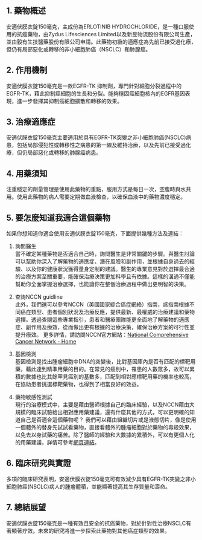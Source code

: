 ## 1. 藥物概述

安適伏膜衣錠150毫克，主成份為ERLOTINIB HYDROCHLORIDE，是一種口服使用的抗癌藥物，由Zydus Lifesciences Limited以及新昱物流股份有限公司生產，並由毅有生技醫藥股份有限公司申請。此藥物初級的適應症為先前已接受過化療，但仍有局部惡化或轉移的非小細胞肺癌（NSCLC）和肺腺癌。

## 2. 作用機制

安適伏膜衣錠150毫克是一款EGFR-TK 抑制劑，專門針對細胞分裂過程中的EGFR-TK，藉此抑制癌細胞的生長和分裂。能夠穩固癌細胞核內的EGFR基因表現，進一步發揮其抑制癌細胞擴散和轉移的效果。

## 3. 治療適應症

安適伏膜衣錠150毫克主要適用於具有EGFR-TK突變之非小細胞肺癌(NSCLC)病患，包括局部侵犯性或轉移性之病患的第一線及維持治療，以及先前已接受過化療，但仍局部惡化或轉移的肺腺癌病患。

## 4. 用藥須知

注重穩定的劑量管理是使用此藥物的重點，服用方式是每日一次，空腹時與水共用。使用此藥物的病人需要定期做血液檢查，以確保血液中的藥物濃度穩定。

## 5. 要怎麼知道我適合這個藥物

如果你想知道你適合使用安適伏膜衣錠150毫克，下面提供幾種方法及連結：  

1. 詢問醫生  
當不確定某種藥物是否適合自己時，詢問醫生是非常關鍵的步驟。與醫生討論可以幫助你深入了解藥物的適應症、潛在風險和副作用，並根據自身過去的經驗、以及你的健康狀況獲得量身定制的建議。醫生的專業意見對於選擇最合適的治療方案至關重要，能確保治療決策更加科學且有依據。這樣的溝通不僅能幫助你全面掌握治療選擇，也能讓你在整個治療過程中做出更明智的決策。 

2. 查詢NCCN guidline  
此外，我們還可以參考NCCN（美國國家綜合癌症網絡）指南，該指南根據不同癌症類型、患者個別狀況及治療反應，提供最新、最權威的治療建議和藥物選擇。透過查閱這些專業指引，患者和醫療團隊能更全面地了解藥物的適應症、副作用及療效，從而做出更有根據的治療決策，確保治療方案的可行性並提升療效。 
更多詳情，請訪問NCCN官方網站：[National Comprehensive Cancer Network - Home](https://www.nccn.org/)

3. 基因檢測  
基因檢測是找出腫瘤細胞中DNA的突變後，比對基因庫內是否有匹配的標靶用藥，藉此達到精準用藥的目的。在常見的癌別中，罹患的人數眾多，故可以累積的數據也比其餘罕見癌別的基數多，匹配到相對應標靶用藥的機率也較高，在協助患者挑選標靶藥物，也得到了相當良好的效益。 

4. 藥物敏感性測試  
現行的治療模式中，主要是藉由醫師根據自己的臨床經驗，以及NCCN藉由大規模的臨床試驗給出相對應用藥建議，還有什麼其他的方式，可以更明確的知道自己是否適合這個藥物呢？ 
我們可以藉由組織切片或是液態切片，像是使用一個體外的替身先試試看藥物，直接看體外的腫瘤細胞對於藥物的毒殺效果，以免去以身試藥的痛苦。除了醫師的經驗和大數據的累積外，可以有更個人化的用藥建議，詳情可參考[網頁連結](https://info.cancerfree.io/)。 

## 6. 臨床研究與實證

多項的臨床研究表明，安適伏膜衣錠150毫克可有效減少具有EGFR-TK突變之非小細胞肺癌(NSCLC)病人的腫瘤體積，並能顯著提高其生存質量和壽命。

## 7. 總結展望

安適伏膜衣錠150毫克是一種有效且安全的抗癌藥物，對於針對性治療NSCLC有著顯著疗效。未來的研究將進一步探索此藥物對其他癌症類型的效果。
